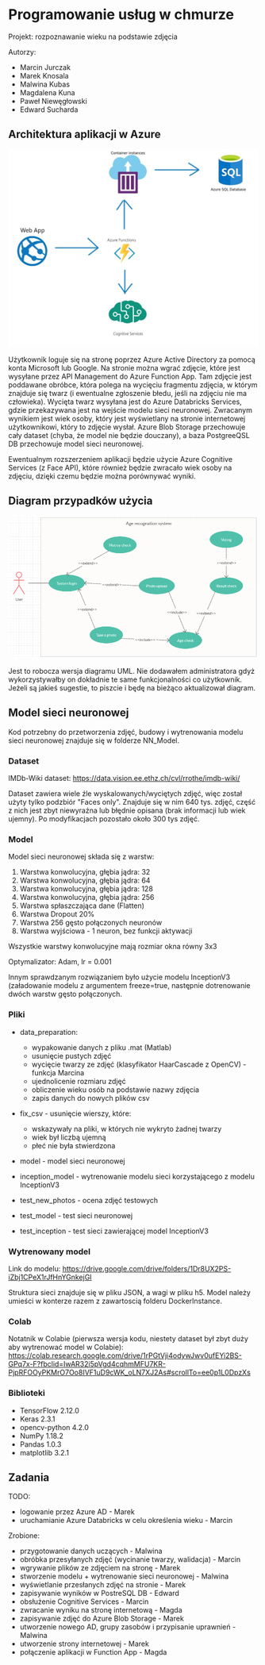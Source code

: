 # Programowanie usług w chmurze

Projekt: rozpoznawanie wieku na podstawie zdjęcia

Autorzy:
*   Marcin Jurczak
*   Marek Knosala
*   Malwina Kubas
*   Magdalena Kuna
*   Paweł Niewęgłowski
*   Edward Sucharda


## Architektura aplikacji w Azure

![Image](images/schemat_chmury.jpg)

Użytkownik loguje się na stronę poprzez Azure Active Directory za pomocą konta Microsoft lub Google. Na stronie można wgrać zdjęcie, które jest wysyłane przez API Management do Azure Function App. Tam zdjęcie jest poddawane obróbce, która polega na wycięciu fragmentu zdjęcia, w którym znajduje się twarz (i ewentualne zgłoszenie błedu, jeśli na zdjęciu nie ma człowieka). Wycięta twarz wysyłana jest do Azure Databricks Services, gdzie przekazywana jest na wejście modelu sieci neuronowej. Zwracanym wynikiem jest wiek osoby, który jest wyświetlany na stronie internetowej użytkownikowi, który to zdjęcie wysłał. Azure Blob Storage przechowuje cały dataset (chyba, że model nie będzie douczany), a baza PostgreeQSL DB przechowuje model sieci neuronowej.

Ewentualnym rozszerzeniem aplikacji będzie użycie Azure Cognitive Services (z Face API), które również będzie zwracało wiek osoby na zdjęciu, dzięki czemu będzie można porównywać wyniki.


## Diagram przypadków użycia

![Image](images/UML.png)

Jest to robocza wersja diagramu UML. Nie dodawałem administratora gdyż wykorzystywałby on dokładnie te same funkcjonalności co użytkownik. Jeżeli są jakieś sugestie, to piszcie i będę na bieżąco aktualizował diagram. 

## Model sieci neuronowej

Kod potrzebny do przetworzenia zdjęć, budowy i wytrenowania modelu sieci neuronowej znajduje
się w folderze NN_Model.


### Dataset

IMDb-Wiki dataset: https://data.vision.ee.ethz.ch/cvl/rrothe/imdb-wiki/

Dataset zawiera wiele źle wyskalowanych/wyciętych zdjęć, więc został użyty tylko podzbiór 
"Faces only". Znajduje się w nim 640 tys. zdjęć, część z nich jest zbyt niewyraźna lub błędnie
opisana (brak informacji lub wiek ujemny). Po modyfikacjach pozostało około 300 tys zdjęć.

### Model

Model sieci neuronowej składa się z warstw:
1. Warstwa konwolucyjna, głębia jądra: 32
2. Warstwa konwolucyjna, głębia jądra: 64
3. Warstwa konwolucyjna, głębia jądra: 128
4. Warstwa konwolucyjna, głębia jądra: 256
5. Warstwa spłaszczająca dane (Flatten)
6. Warstwa Dropout 20%
7. Warstwa 256 gęsto połączonych neuronów
8. Warstwa wyjściowa - 1 neuron, bez funkcji aktywacji

Wszystkie warstwy konwolucyjne mają rozmiar okna równy 3x3

Optymalizator: Adam, lr = 0.001

Innym sprawdzanym rozwiązaniem było użycie modelu InceptionV3 (załadowanie modelu z argumentem freeze=true, następnie dotrenowanie dwóch warstw gęsto połączonych. 

### Pliki

*  data_preparation:
   *   wypakowanie danych z pliku .mat (Matlab)
   *   usunięcie pustych zdjęć
   *   wycięcie twarzy ze zdjęć (klasyfikator HaarCascade z OpenCV) - funkcja Marcina
   *   ujednolicenie rozmiaru zdjęć
   *   obliczenie wieku osób na podstawie nazwy zdjęcia
   *   zapis danych do nowych plików csv

*  fix_csv - usunięcie wierszy, które:
   *   wskazywały na pliki, w których nie wykryto żadnej twarzy
   *   wiek był liczbą ujemną
   *   płeć nie była stwierdzona
   
*  model - model sieci neuronowej

*  inception_model - wytrenowanie modelu sieci korzystającego z modelu InceptionV3

*  test_new_photos - ocena zdjęć testowych

*  test_model - test sieci neuronowej 

*  test_inception - test sieci zawierającej model InceptionV3

### Wytrenowany model

Link do modelu: https://drive.google.com/drive/folders/1Dr8UX2PS-iZbj1CPeX1rJfHnYGnkejGI

Struktura sieci znajduje się w pliku JSON, a wagi w pliku h5. Model należy umieści w konterze razem z zawartoscią folderu DockerInstance.

### Colab

Notatnik w Colabie (pierwsza wersja kodu, niestety dataset był zbyt duży aby wytrenować model 
w Colabie):
https://colab.research.google.com/drive/1rPGtVji4odywJwv0ufEYi2BS-GPq7x-F?fbclid=IwAR32i5pVgd4cqhmMFU7KR-PjpRFOOyPKMrO7Oo8IVF1uD9cWK_oLN7XJ2As#scrollTo=ee0p1L0DpzXs

### Biblioteki

- TensorFlow 2.12.0
- Keras 2.3.1
- opencv-python 4.2.0
- NumPy 1.18.2
- Pandas 1.0.3
- matplotlib 3.2.1

## Zadania

TODO:

*  logowanie przez Azure AD - Marek
*  uruchamianie Azure Databricks w celu określenia wieku - Marcin

Zrobione:

*  przygotowanie danych uczących - Malwina
*  obróbka przesyłanych zdjęć (wycinanie twarzy, walidacja) - Marcin
*  wgrywanie plików ze zdjęciem na stronę - Marek
*  stworzenie modelu + wytrenowanie sieci neuronowej - Malwina
*  wyświetlanie przesłanych zdjęć na stronie - Marek
*  zapisywanie wyników w PostreSQL DB - Edward
*  obsłużenie Cognitive Services - Marcin
*  zwracanie wyniku na stronę internetową - Magda
*  zapisywanie zdjęć do Azure Blob Storage - Marek
*  utworzenie nowego AD, grupy zasobów i przypisanie uprawnień - Malwina
*  utworzenie strony internetowej - Marek
*  połączenie aplikacji w Function App - Magda
